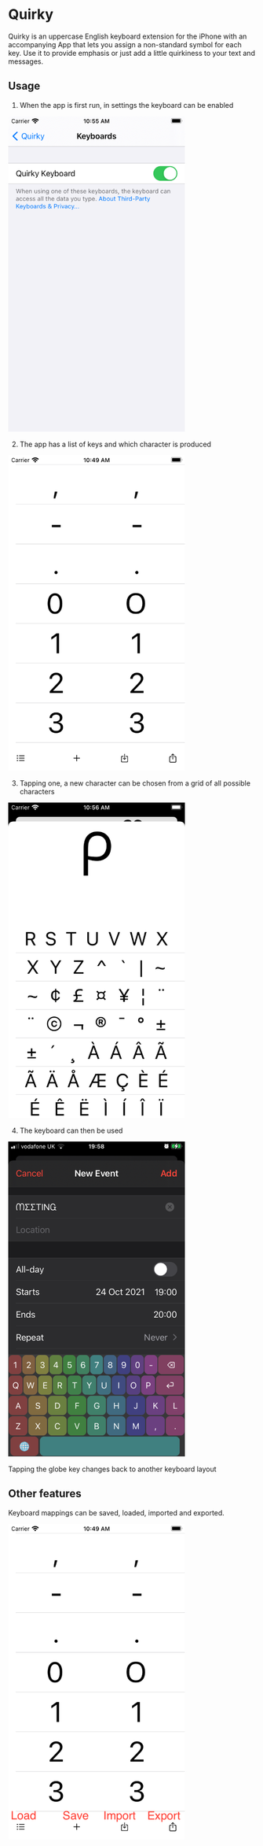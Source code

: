 # Quirky

Quirky is an uppercase English keyboard extension for the iPhone with an accompanying App that lets you assign a non-standard symbol for each key. Use it to provide emphasis or just add a little quirkiness to your text and messages.

## Usage

1. When the app is first run, in settings the keyboard can be enabled

<img src="https://github.com/macsplit/quirky/raw/main/Images/Simulator%20Screen%20Shot%20-%20iPhone%208%20-%202021-11-10%20at%2010.55.47.png" width="360">

2. The app has a list of keys and which character is produced

<img src="https://github.com/macsplit/quirky/raw/fbe910fb5c296f33300baf47be929da1df96e0f5/Images/Simulator%20Screen%20Shot%20-%20iPhone%208%20-%202021-11-10%20at%2010.49.25.png" width="360">

3. Tapping one, a new character can be chosen from a grid of all possible characters

<img src="https://github.com/macsplit/quirky/blob/main/Images/Simulator%20Screen%20Shot%20-%20iPhone%208%20-%202021-11-10%20at%2010.56.13.png?raw=true![image](https://user-images.githubusercontent.com/34400228/141100999-31aa0c0c-8cba-4661-95a4-45e4902bc1d0.png)" width="360">

4. The keyboard can then be used

<img src="https://github.com/macsplit/quirky/raw/main/Images/Photo%2024-10-2021%2C%2019%2058%2040.png" width="360">

Tapping the globe key changes back to another keyboard layout

## Other features

Keyboard mappings can be saved, loaded, imported and exported.

<img src="https://github.com/macsplit/quirky/raw/main/Images/Simulator%20Screen%20Shot%20-%20iPhone%208%20-%202021-11-10%20at%2010.49.25%20marked%20up.png" width="360">


